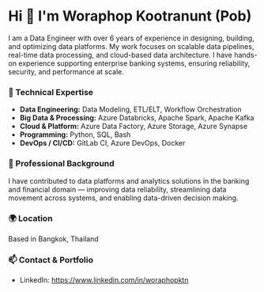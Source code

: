 # Hi 👋 I'm Woraphop Kootranunt (Pob)

I am a Data Engineer with over 6 years of experience in designing, building, and optimizing data platforms. My work focuses on scalable data pipelines, real-time data processing, and cloud-based data architecture. I have hands-on experience supporting enterprise banking systems, ensuring reliability, security, and performance at scale.

### 🔧 Technical Expertise
- **Data Engineering:** Data Modeling, ETL/ELT, Workflow Orchestration
- **Big Data & Processing:** Azure Databricks, Apache Spark, Apache Kafka
- **Cloud & Platform:** Azure Data Factory, Azure Storage, Azure Synapse
- **Programming:** Python, SQL, Bash
- **DevOps / CI/CD:** GitLab CI, Azure DevOps, Docker

### 💼 Professional Background
I have contributed to data platforms and analytics solutions in the banking and financial domain — improving data reliability, streamlining data movement across systems, and enabling data-driven decision making.

### 🌍 Location
Based in Bangkok, Thailand

### 📫 Contact & Portfolio
- LinkedIn: https://www.linkedin.com/in/woraphopktn
